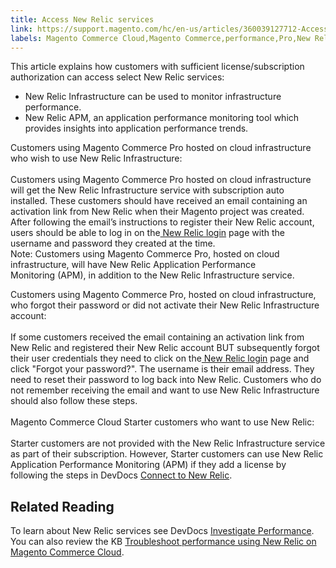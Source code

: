 ```yaml
---
title: Access New Relic services
link: https://support.magento.com/hc/en-us/articles/360039127712-Access-New-Relic-services
labels: Magento Commerce Cloud,Magento Commerce,performance,Pro,New Relic,blackfire,New Relic Infrastructure,New Relic APM,accessing New Relic,Starter
---
```


<p>This article explains how customers with sufficient license/subscription authorization can access select New Relic services:</p>
<ul>
<li>New Relic Infrastructure can be used to monitor infrastructure performance.</li>
<li>New Relic APM, an application performance monitoring tool which provides insights into application performance trends.</li>
</ul>
<p>Customers using Magento Commerce Pro hosted on cloud infrastructure who wish to use New Relic Infrastructure: <em><br/><br/></em>Customers using Magento Commerce Pro hosted on cloud infrastructure will get the New Relic Infrastructure service with subscription auto installed. These customers should have received an email containing an activation link from New Relic when their Magento project was created. After following the email’s instructions to register their New Relic account, users should be able to log in on the<a href="https://login.newrelic.com/login"> New Relic login</a> page with the username and password they created at the time. <br/> Note: Customers using Magento Commerce Pro, hosted on cloud infrastructure, will have New Relic Application Performance Monitoring (APM), in addition to the New Relic Infrastructure service. </p>
<p>Customers using Magento Commerce Pro, hosted on cloud infrastructure, who forgot their password or did not activate their New Relic Infrastructure account:<br/> <br/> If some customers received the email containing an activation link from New Relic and registered their New Relic account BUT subsequently forgot their user credentials they need to click on the<a href="https://login.newrelic.com/login"> New Relic login</a> page and click "Forgot your password?". The username is their email address. They need to reset their password to log back into New Relic. Customers who do not remember receiving the email and want to use New Relic Infrastructure should also follow these steps. <br/><br/>Magento Commerce Cloud Starter customers who want to use New Relic:<br/><br/>Starter customers are not provided with the New Relic Infrastructure service as part of their subscription. However, Starter customers can use New Relic Application Performance Monitoring (APM) if they add a license by following the steps in DevDocs <a href="https://devdocs.magento.com/cloud/project/new-relic.html#connect-to-new-relic">Connect to New Relic</a>.</p>
<h2>Related Reading</h2>
<p>To learn about New Relic services see DevDocs <a href="https://devdocs.magento.com/cloud/project/new-relic.html#investigate-performance">Investigate Performance</a>. You can also review the KB <a href="https://support.magento.com/hc/en-us/articles/360042149832">Troubleshoot performance using New Relic on Magento Commerce Cloud</a>.</p>